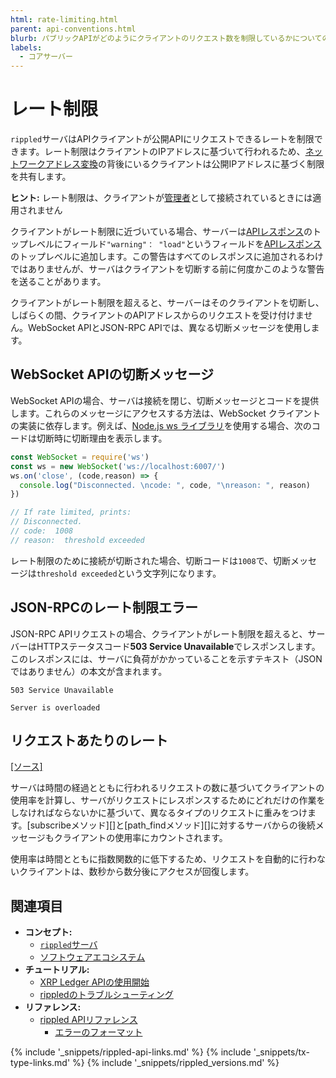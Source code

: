 ```yaml
---
html: rate-limiting.html
parent: api-conventions.html
blurb: パブリックAPIがどのようにクライアントのリクエスト数を制限しているかについての説明です。
labels:
  - コアサーバー
---
```

# レート制限

`rippled`サーバはAPIクライアントが公開APIにリクエストできるレートを制限できます。レート制限はクライアントのIPアドレスに基づいて行われるため、[ネットワークアドレス変換](https://ja.wikipedia.org/wiki/ネットワークアドレス変換)の背後にいるクライアントは公開IPアドレスに基づく制限を共有します。

**ヒント:** レート制限は、クライアントが[管理者](get-started-using-http-websocket-apis.html#管理者アクセス権限)として接続されているときには適用されません

クライアントがレート制限に近づいている場合、サーバーは[APIレスポンス](response-formatting.html)のトップレベルにフィールド`"warning"： "load"`というフィールドを[APIレスポンス](response-formatting.html)のトップレベルに追加します。この警告はすべてのレスポンスに追加されるわけではありませんが、サーバはクライアントを切断する前に何度かこのような警告を送ることがあります。

クライアントがレート制限を超えると、サーバーはそのクライアントを切断し、しばらくの間、クライアントのAPIアドレスからのリクエストを受け付けません。WebSocket APIとJSON-RPC APIでは、異なる切断メッセージを使用します。

## WebSocket APIの切断メッセージ

WebSocket APIの場合、サーバは接続を閉じ、切断メッセージとコードを提供します。これらのメッセージにアクセスする方法は、WebSocket クライアントの実装に依存します。例えば、[Node.js ws ライブラリ](https://github.com/websockets/ws)を使用する場合、次のコードは切断時に切断理由を表示します。

```js
const WebSocket = require('ws')
const ws = new WebSocket('ws://localhost:6007/')
ws.on('close', (code,reason) => {
  console.log("Disconnected. \ncode: ", code, "\nreason: ", reason)
})

// If rate limited, prints:
// Disconnected.
// code:  1008
// reason:  threshold exceeded
```

レート制限のために接続が切断された場合、切断コードは`1008`で、切断メッセージは`threshold exceeded`という文字列になります。

## JSON-RPCのレート制限エラー

JSON-RPC APIリクエストの場合、クライアントがレート制限を超えると、サーバーはHTTPステータスコード**503 Service Unavailable**でレスポンスします。このレスポンスには、サーバに負荷がかかっていることを示すテキスト（JSONではありません）の本文が含まれます。

```text
503 Service Unavailable

Server is overloaded
```

## リクエストあたりのレート
[[ソース]](https://github.com/XRPLF/rippled/blob/master/src/ripple/resource/Fees.h "ソース")

サーバは時間の経過とともに行われるリクエストの数に基づいてクライアントの使用率を計算し、サーバがリクエストにレスポンスするためにどれだけの作業をしなければならないかに基づいて、異なるタイプのリクエストに重みをつけます。[subscribeメソッド][]と[path_findメソッド][]に対するサーバからの後続メッセージもクライアントの使用率にカウントされます。

使用率は時間とともに指数関数的に低下するため、リクエストを自動的に行わないクライアントは、数秒から数分後にアクセスが回復します。

## 関連項目

- **コンセプト:**
    - [`rippled`サーバ](xrpl-servers.html)
    - [ソフトウェアエコシステム](software-ecosystem.html)
- **チュートリアル:**
    - [XRP Ledger APIの使用開始](get-started-using-http-websocket-apis.html)
    - [rippledのトラブルシューティング](troubleshoot-the-rippled-server.html)
- **リファレンス:**
    - [rippled APIリファレンス](http-websocket-apis.html)
        - [エラーのフォーマット](error-formatting.html)

<!--{# common link defs #}-->
{% include '_snippets/rippled-api-links.md' %}
{% include '_snippets/tx-type-links.md' %}
{% include '_snippets/rippled_versions.md' %}
